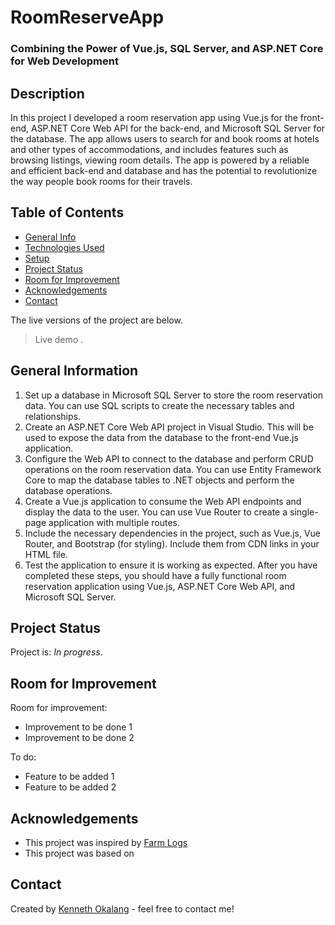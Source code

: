 # RoomReserveApp

### Combining the Power of Vue.js, SQL Server, and ASP.NET Core for Web Development


## Description

In this project I developed a room reservation app using Vue.js for the front-end, ASP.NET Core Web API for the back-end, and Microsoft SQL Server for the database. The app allows users to search for and book rooms at hotels and other types of accommodations, and includes features such as browsing listings, viewing room details. The app is powered by a reliable and efficient back-end and database and has the potential to revolutionize the way people book rooms for their travels. 

## Table of Contents
* [General Info](#general-info)
* [Technologies Used](#technologies-used)
* [Setup](#setup)
* [Project Status](#project-status)
* [Room for Improvement](#room-for-improvement)
* [Acknowledgements](#acknowledgements)
* [Contact](#contact)                                                                                               
 <!--* [Screenshots](#screenshots)-->                                           
 <!--* [Features](#features)-->
  <!-- * [License](#license) -->
  
  The live versions of the project are below.
> Live demo [](https://www.example.com). <!-- If you have the project hosted somewhere, include the link here. -->





## General Information


<!-- ## Features


## Technologies Used
- Visual Studio - 2022
- .NET 6 
- SQL Server 2019
- Vue (CDN)
- Bootstrap 4
- RESTful Web API

## Setup
<!--Project requirements/dependencies list. A requirements.txt or a Pipfile.lock file perhaps and its location.

How to install / setup one's local environment / get started with the project.-->
1. Set up a database in Microsoft SQL Server to store the room reservation data. You can use SQL scripts to create the necessary tables and relationships.
2. Create an ASP.NET Core Web API project in Visual Studio. This will be used to expose the data from the database to the front-end Vue.js application.
3. Configure the Web API to connect to the database and perform CRUD operations on the room reservation data. You can use Entity Framework Core to map the database tables to .NET objects and perform the database operations.
4. Create a Vue.js application to consume the Web API endpoints and display the data to the user. You can use Vue Router to create a single-page application with multiple routes.
5. Include the necessary dependencies in the project, such as Vue.js, Vue Router, and Bootstrap (for styling). Include them from CDN links in your HTML file.
6. Test the application to ensure it is working as expected.
After you have completed these steps, you should have a fully functional room reservation application using Vue.js, ASP.NET Core Web API, and Microsoft SQL Server.



## Project Status
Project is: _In progress_.


## Room for Improvement


Room for improvement:
- Improvement to be done 1
- Improvement to be done 2

To do:
- Feature to be added 1
- Feature to be added 2


## Acknowledgements

- This project was inspired by [Farm Logs]()
- This project was based on 


## Contact
Created by [Kenneth Okalang](https://okalangkenneth.com) - feel free to contact me!


<!-- Optional -->
<!-- ## License -->
<!-- This project is open source and available under the [... License](). -->

<!-- You don't have to include all sections - just the one's relevant to your project -->
